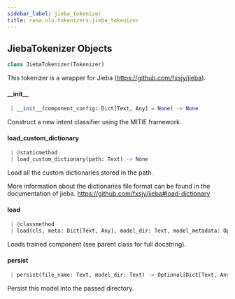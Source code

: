 ```yaml
---
sidebar_label: jieba_tokenizer
title: rasa.nlu.tokenizers.jieba_tokenizer
---
```


## JiebaTokenizer Objects

```python
class JiebaTokenizer(Tokenizer)
```

This tokenizer is a wrapper for Jieba (https://github.com/fxsjy/jieba).

#### \_\_init\_\_

```python
 | __init__(component_config: Dict[Text, Any] = None) -> None
```

Construct a new intent classifier using the MITIE framework.

#### load\_custom\_dictionary

```python
 | @staticmethod
 | load_custom_dictionary(path: Text) -> None
```

Load all the custom dictionaries stored in the path.

More information about the dictionaries file format can
be found in the documentation of jieba.
https://github.com/fxsjy/jieba#load-dictionary

#### load

```python
 | @classmethod
 | load(cls, meta: Dict[Text, Any], model_dir: Text, model_metadata: Optional["Metadata"] = None, cached_component: Optional[Component] = None, **kwargs: Any, ,) -> "JiebaTokenizer"
```

Loads trained component (see parent class for full docstring).

#### persist

```python
 | persist(file_name: Text, model_dir: Text) -> Optional[Dict[Text, Any]]
```

Persist this model into the passed directory.

